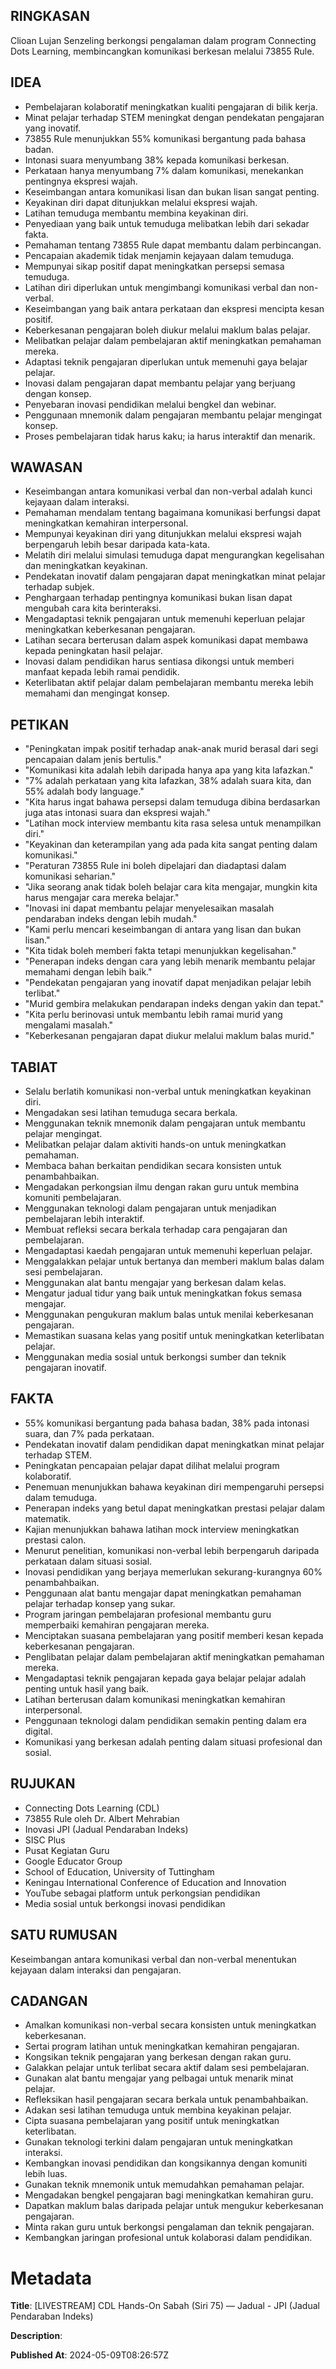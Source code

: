 ## RINGKASAN
Clioan Lujan Senzeling berkongsi pengalaman dalam program Connecting Dots Learning, membincangkan komunikasi berkesan melalui 73855 Rule.

## IDEA
- Pembelajaran kolaboratif meningkatkan kualiti pengajaran di bilik kerja.
- Minat pelajar terhadap STEM meningkat dengan pendekatan pengajaran yang inovatif.
- 73855 Rule menunjukkan 55% komunikasi bergantung pada bahasa badan.
- Intonasi suara menyumbang 38% kepada komunikasi berkesan.
- Perkataan hanya menyumbang 7% dalam komunikasi, menekankan pentingnya ekspresi wajah.
- Keseimbangan antara komunikasi lisan dan bukan lisan sangat penting.
- Keyakinan diri dapat ditunjukkan melalui ekspresi wajah.
- Latihan temuduga membantu membina keyakinan diri.
- Penyediaan yang baik untuk temuduga melibatkan lebih dari sekadar fakta.
- Pemahaman tentang 73855 Rule dapat membantu dalam perbincangan.
- Pencapaian akademik tidak menjamin kejayaan dalam temuduga.
- Mempunyai sikap positif dapat meningkatkan persepsi semasa temuduga.
- Latihan diri diperlukan untuk mengimbangi komunikasi verbal dan non-verbal.
- Keseimbangan yang baik antara perkataan dan ekspresi mencipta kesan positif.
- Keberkesanan pengajaran boleh diukur melalui maklum balas pelajar.
- Melibatkan pelajar dalam pembelajaran aktif meningkatkan pemahaman mereka.
- Adaptasi teknik pengajaran diperlukan untuk memenuhi gaya belajar pelajar.
- Inovasi dalam pengajaran dapat membantu pelajar yang berjuang dengan konsep.
- Penyebaran inovasi pendidikan melalui bengkel dan webinar.
- Penggunaan mnemonik dalam pengajaran membantu pelajar mengingat konsep.
- Proses pembelajaran tidak harus kaku; ia harus interaktif dan menarik.

## WAWASAN
- Keseimbangan antara komunikasi verbal dan non-verbal adalah kunci kejayaan dalam interaksi.
- Pemahaman mendalam tentang bagaimana komunikasi berfungsi dapat meningkatkan kemahiran interpersonal.
- Mempunyai keyakinan diri yang ditunjukkan melalui ekspresi wajah berpengaruh lebih besar daripada kata-kata.
- Melatih diri melalui simulasi temuduga dapat mengurangkan kegelisahan dan meningkatkan keyakinan.
- Pendekatan inovatif dalam pengajaran dapat meningkatkan minat pelajar terhadap subjek.
- Penghargaan terhadap pentingnya komunikasi bukan lisan dapat mengubah cara kita berinteraksi.
- Mengadaptasi teknik pengajaran untuk memenuhi keperluan pelajar meningkatkan keberkesanan pengajaran.
- Latihan secara berterusan dalam aspek komunikasi dapat membawa kepada peningkatan hasil pelajar.
- Inovasi dalam pendidikan harus sentiasa dikongsi untuk memberi manfaat kepada lebih ramai pendidik.
- Keterlibatan aktif pelajar dalam pembelajaran membantu mereka lebih memahami dan mengingat konsep.

## PETIKAN
- "Peningkatan impak positif terhadap anak-anak murid berasal dari segi pencapaian dalam jenis bertulis."
- "Komunikasi kita adalah lebih daripada hanya apa yang kita lafazkan."
- "7% adalah perkataan yang kita lafazkan, 38% adalah suara kita, dan 55% adalah body language."
- "Kita harus ingat bahawa persepsi dalam temuduga dibina berdasarkan juga atas intonasi suara dan ekspresi wajah."
- "Latihan mock interview membantu kita rasa selesa untuk menampilkan diri."
- "Keyakinan dan keterampilan yang ada pada kita sangat penting dalam komunikasi."
- "Peraturan 73855 Rule ini boleh dipelajari dan diadaptasi dalam komunikasi seharian."
- "Jika seorang anak tidak boleh belajar cara kita mengajar, mungkin kita harus mengajar cara mereka belajar."
- "Inovasi ini dapat membantu pelajar menyelesaikan masalah pendaraban indeks dengan lebih mudah."
- "Kami perlu mencari keseimbangan di antara yang lisan dan bukan lisan."
- "Kita tidak boleh memberi fakta tetapi menunjukkan kegelisahan."
- "Penerapan indeks dengan cara yang lebih menarik membantu pelajar memahami dengan lebih baik."
- "Pendekatan pengajaran yang inovatif dapat menjadikan pelajar lebih terlibat."
- "Murid gembira melakukan pendarapan indeks dengan yakin dan tepat."
- "Kita perlu berinovasi untuk membantu lebih ramai murid yang mengalami masalah."
- "Keberkesanan pengajaran dapat diukur melalui maklum balas murid."

## TABIAT
- Selalu berlatih komunikasi non-verbal untuk meningkatkan keyakinan diri.
- Mengadakan sesi latihan temuduga secara berkala.
- Menggunakan teknik mnemonik dalam pengajaran untuk membantu pelajar mengingat.
- Melibatkan pelajar dalam aktiviti hands-on untuk meningkatkan pemahaman.
- Membaca bahan berkaitan pendidikan secara konsisten untuk penambahbaikan.
- Mengadakan perkongsian ilmu dengan rakan guru untuk membina komuniti pembelajaran.
- Menggunakan teknologi dalam pengajaran untuk menjadikan pembelajaran lebih interaktif.
- Membuat refleksi secara berkala terhadap cara pengajaran dan pembelajaran.
- Mengadaptasi kaedah pengajaran untuk memenuhi keperluan pelajar.
- Menggalakkan pelajar untuk bertanya dan memberi maklum balas dalam sesi pembelajaran.
- Menggunakan alat bantu mengajar yang berkesan dalam kelas.
- Mengatur jadual tidur yang baik untuk meningkatkan fokus semasa mengajar.
- Menggunakan pengukuran maklum balas untuk menilai keberkesanan pengajaran.
- Memastikan suasana kelas yang positif untuk meningkatkan keterlibatan pelajar.
- Menggunakan media sosial untuk berkongsi sumber dan teknik pengajaran inovatif.

## FAKTA
- 55% komunikasi bergantung pada bahasa badan, 38% pada intonasi suara, dan 7% pada perkataan.
- Pendekatan inovatif dalam pendidikan dapat meningkatkan minat pelajar terhadap STEM.
- Peningkatan pencapaian pelajar dapat dilihat melalui program kolaboratif.
- Penemuan menunjukkan bahawa keyakinan diri mempengaruhi persepsi dalam temuduga.
- Penerapan indeks yang betul dapat meningkatkan prestasi pelajar dalam matematik.
- Kajian menunjukkan bahawa latihan mock interview meningkatkan prestasi calon.
- Menurut penelitian, komunikasi non-verbal lebih berpengaruh daripada perkataan dalam situasi sosial.
- Inovasi pendidikan yang berjaya memerlukan sekurang-kurangnya 60% penambahbaikan.
- Penggunaan alat bantu mengajar dapat meningkatkan pemahaman pelajar terhadap konsep yang sukar.
- Program jaringan pembelajaran profesional membantu guru memperbaiki kemahiran pengajaran mereka.
- Menciptakan suasana pembelajaran yang positif memberi kesan kepada keberkesanan pengajaran.
- Penglibatan pelajar dalam pembelajaran aktif meningkatkan pemahaman mereka.
- Mengadaptasi teknik pengajaran kepada gaya belajar pelajar adalah penting untuk hasil yang baik.
- Latihan berterusan dalam komunikasi meningkatkan kemahiran interpersonal.
- Penggunaan teknologi dalam pendidikan semakin penting dalam era digital.
- Komunikasi yang berkesan adalah penting dalam situasi profesional dan sosial.

## RUJUKAN
- Connecting Dots Learning (CDL)
- 73855 Rule oleh Dr. Albert Mehrabian
- Inovasi JPI (Jadual Pendaraban Indeks)
- SISC Plus
- Pusat Kegiatan Guru
- Google Educator Group
- School of Education, University of Tuttingham
- Keningau International Conference of Education and Innovation
- YouTube sebagai platform untuk perkongsian pendidikan
- Media sosial untuk berkongsi inovasi pendidikan

## SATU RUMUSAN
Keseimbangan antara komunikasi verbal dan non-verbal menentukan kejayaan dalam interaksi dan pengajaran.

## CADANGAN
- Amalkan komunikasi non-verbal secara konsisten untuk meningkatkan keberkesanan.
- Sertai program latihan untuk meningkatkan kemahiran pengajaran.
- Kongsikan teknik pengajaran yang berkesan dengan rakan guru.
- Galakkan pelajar untuk terlibat secara aktif dalam sesi pembelajaran.
- Gunakan alat bantu mengajar yang pelbagai untuk menarik minat pelajar. 
- Refleksikan hasil pengajaran secara berkala untuk penambahbaikan.
- Adakan sesi latihan temuduga untuk membina keyakinan pelajar.
- Cipta suasana pembelajaran yang positif untuk meningkatkan keterlibatan.
- Gunakan teknologi terkini dalam pengajaran untuk meningkatkan interaksi.
- Kembangkan inovasi pendidikan dan kongsikannya dengan komuniti lebih luas.
- Gunakan teknik mnemonik untuk memudahkan pemahaman pelajar.
- Mengadakan bengkel pengajaran bagi meningkatkan kemahiran guru.
- Dapatkan maklum balas daripada pelajar untuk mengukur keberkesanan pengajaran.
- Minta rakan guru untuk berkongsi pengalaman dan teknik pengajaran.
- Kembangkan jaringan profesional untuk kolaborasi dalam pendidikan.

# Metadata
**Title**: [LIVESTREAM] CDL Hands-On Sabah (Siri 75) — Jadual - JPI (Jadual Pendaraban Indeks)

**Description**: 

**Published At**: 2024-05-09T08:26:57Z